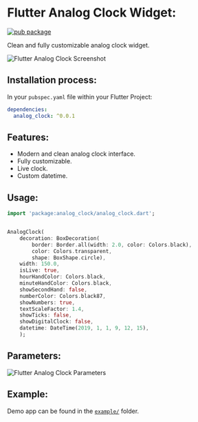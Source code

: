 # Flutter Analog Clock Widget: 
[![pub package](https://img.shields.io/pub/v/analog_clock.svg)](https://pub.dartlang.org/packages/analog_clock)

Clean and fully customizable analog clock widget.

![Flutter Analog Clock Screenshot](https://github.com/furkantektas/analog_clock/raw/master/doc/sample_screenshot.png?raw=true)


## Installation process:

In your `pubspec.yaml` file within your Flutter Project:

```yaml
dependencies:
  analog_clock: ^0.0.1
```

## Features:

- Modern and clean analog clock interface.
- Fully customizable.
- Live clock.
- Custom datetime.

## Usage:

```dart
import 'package:analog_clock/analog_clock.dart';


AnalogClock(
	decoration: BoxDecoration(
	    border: Border.all(width: 2.0, color: Colors.black),
	    color: Colors.transparent,
	    shape: BoxShape.circle),
	width: 150.0,
	isLive: true,
	hourHandColor: Colors.black,
	minuteHandColor: Colors.black,
	showSecondHand: false,
	numberColor: Colors.black87,
	showNumbers: true,
	textScaleFactor: 1.4,
	showTicks: false,
	showDigitalClock: false,
	datetime: DateTime(2019, 1, 1, 9, 12, 15),
	);
```

## Parameters:


![Flutter Analog Clock Parameters](https://github.com/furkantektas/analog_clock/raw/master/doc/visual_doc.png?raw=true)


## Example:

Demo app can be found in the [`example/`](https://github.com/furkantektas/analog_clock/tree/master/example) folder.
